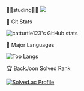 👨‍🎓studing👨‍🎓
<img src="https://img.shields.io/badge/Java-007396?style=flat&logo=OpenJDK&logoColor=white"/>

🌟 Git Stats

![catturtle123's GitHub stats](https://github-readme-stats.vercel.app/api?username=catturtle123&show_icons=true&theme=dark)

🌟 Major Languages

![Top Langs](https://github-readme-stats.vercel.app/api/top-langs/?username=catturtle123&layout=Demo&theme=dark) 

🏆 BackJoon Solved Rank

[![Solved.ac Profile](http://mazassumnida.wtf/api/generate_badge?boj=musoyou10)](https://solved.ac/musoyou10)


